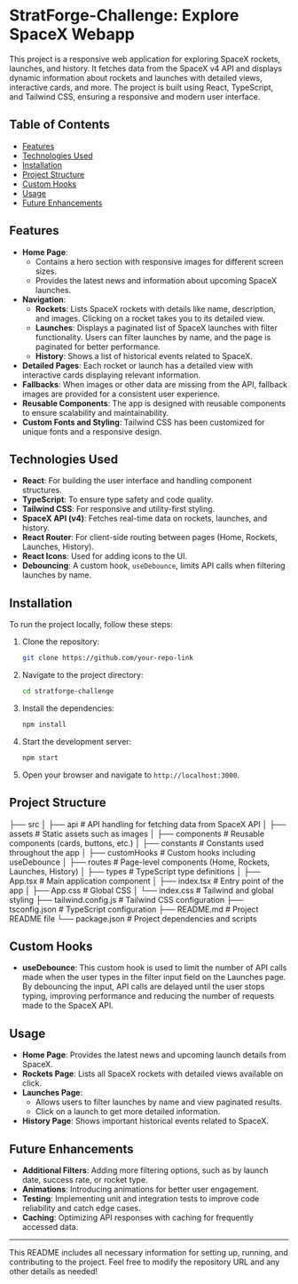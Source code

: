 # StratForge-Challenge: Explore SpaceX Webapp

This project is a responsive web application for exploring SpaceX rockets, launches, and history. It fetches data from the SpaceX v4 API and displays dynamic information about rockets and launches with detailed views, interactive cards, and more. The project is built using React, TypeScript, and Tailwind CSS, ensuring a responsive and modern user interface.

## Table of Contents
- [Features](#features)
- [Technologies Used](#technologies-used)
- [Installation](#installation)
- [Project Structure](#project-structure)
- [Custom Hooks](#custom-hooks)
- [Usage](#usage)
- [Future Enhancements](#future-enhancements)

## Features
- **Home Page**: 
  - Contains a hero section with responsive images for different screen sizes.
  - Provides the latest news and information about upcoming SpaceX launches.
- **Navigation**: 
  - **Rockets**: Lists SpaceX rockets with details like name, description, and images. Clicking on a rocket takes you to its detailed view.
  - **Launches**: Displays a paginated list of SpaceX launches with filter functionality. Users can filter launches by name, and the page is paginated for better performance.
  - **History**: Shows a list of historical events related to SpaceX.
- **Detailed Pages**: Each rocket or launch has a detailed view with interactive cards displaying relevant information.
- **Fallbacks**: When images or other data are missing from the API, fallback images are provided for a consistent user experience.
- **Reusable Components**: The app is designed with reusable components to ensure scalability and maintainability.
- **Custom Fonts and Styling**: Tailwind CSS has been customized for unique fonts and a responsive design.

## Technologies Used
- **React**: For building the user interface and handling component structures.
- **TypeScript**: To ensure type safety and code quality.
- **Tailwind CSS**: For responsive and utility-first styling.
- **SpaceX API (v4)**: Fetches real-time data on rockets, launches, and history.
- **React Router**: For client-side routing between pages (Home, Rockets, Launches, History).
- **React Icons**: Used for adding icons to the UI.
- **Debouncing**: A custom hook, `useDebounce`, limits API calls when filtering launches by name.

## Installation

To run the project locally, follow these steps:

1. Clone the repository:
    ```bash
    git clone https://github.com/your-repo-link
    ```
2. Navigate to the project directory:
    ```bash
    cd stratforge-challenge
    ```
3. Install the dependencies:
    ```bash
    npm install
    ```
4. Start the development server:
    ```bash
    npm start
    ```
5. Open your browser and navigate to `http://localhost:3000`.

## Project Structure

├── src 
│ ├── api # API handling for fetching data from SpaceX API 
│ ├── assets # Static assets such as images 
│ ├── components # Reusable components (cards, buttons, etc.) 
│ ├── constants # Constants used throughout the app 
│ ├── customHooks # Custom hooks including useDebounce 
│ ├── routes # Page-level components (Home, Rockets, Launches, History) 
│ ├── types # TypeScript type definitions 
│ ├── App.tsx # Main application component 
│ ├── index.tsx # Entry point of the app 
│ ├── App.css # Global CSS 
│ └── index.css # Tailwind and global styling 
├── tailwind.config.js # Tailwind CSS configuration 
├── tsconfig.json # TypeScript configuration 
├── README.md # Project README file 
└── package.json # Project dependencies and scripts


## Custom Hooks

- **useDebounce**: This custom hook is used to limit the number of API calls made when the user types in the filter input field on the Launches page. By debouncing the input, API calls are delayed until the user stops typing, improving performance and reducing the number of requests made to the SpaceX API.

## Usage
- **Home Page**: Provides the latest news and upcoming launch details from SpaceX.
- **Rockets Page**: Lists all SpaceX rockets with detailed views available on click.
- **Launches Page**: 
  - Allows users to filter launches by name and view paginated results.
  - Click on a launch to get more detailed information.
- **History Page**: Shows important historical events related to SpaceX.

## Future Enhancements
- **Additional Filters**: Adding more filtering options, such as by launch date, success rate, or rocket type.
- **Animations**: Introducing animations for better user engagement.
- **Testing**: Implementing unit and integration tests to improve code reliability and catch edge cases.
- **Caching**: Optimizing API responses with caching for frequently accessed data.

---

This README includes all necessary information for setting up, running, and contributing to the project. Feel free to modify the repository URL and any other details as needed!
